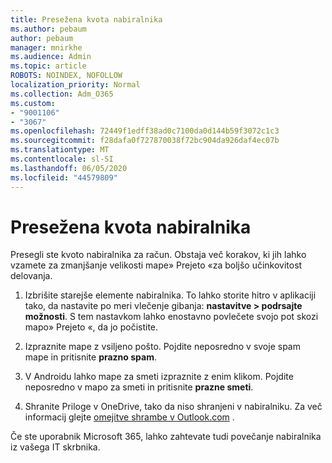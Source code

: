 ```yaml
---
title: Presežena kvota nabiralnika
ms.author: pebaum
author: pebaum
manager: mnirkhe
ms.audience: Admin
ms.topic: article
ROBOTS: NOINDEX, NOFOLLOW
localization_priority: Normal
ms.collection: Adm_O365
ms.custom:
- "9001106"
- "3067"
ms.openlocfilehash: 72449f1edff38ad0c7100da0d144b59f3072c1c3
ms.sourcegitcommit: f28dafa0f727870038f72bc904da926daf4ec07b
ms.translationtype: MT
ms.contentlocale: sl-SI
ms.lasthandoff: 06/05/2020
ms.locfileid: "44579809"
---
```

# <a name="mailbox-quota-exceeded"></a>Presežena kvota nabiralnika

Presegli ste kvoto nabiralnika za račun. Obstaja več korakov, ki jih lahko vzamete za zmanjšanje velikosti mape» Prejeto «za boljšo učinkovitost delovanja.

1. Izbrišite starejše elemente nabiralnika. To lahko storite hitro v aplikaciji tako, da nastavite po meri vlečenje gibanja: **nastavitve > podrsajte možnosti**. S tem nastavkom lahko enostavno povlečete svojo pot skozi mapo» Prejeto «, da jo počistite.

2. Izpraznite mape z vsiljeno pošto. Pojdite neposredno v svoje spam mape in pritisnite **prazno spam**.

3. V Androidu lahko mape za smeti izpraznite z enim klikom. Pojdite neposredno v mapo za smeti in pritisnite **prazne smeti**. 

4. Shranite Priloge v OneDrive, tako da niso shranjeni v nabiralniku. Za več informacij glejte [omejitve shrambe v Outlook.com](https://support.office.com/article/storage-limits-in-outlook-com-7ac99134-69e5-4619-ac0b-2d313bba5e9e) . 

Če ste uporabnik Microsoft 365, lahko zahtevate tudi povečanje nabiralnika iz vašega IT skrbnika.